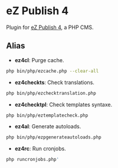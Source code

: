 # eZ Publish 4

Plugin for [eZ Publish 4](http://ez.no), a PHP CMS.

## Alias

* __ez4cl__: Purge cache.

```bash
php bin/php/ezcache.php --clear-all
```

* __ez4checkts__: Check translations.

```bash
php bin/php/ezchecktranslation.php
```

* __ez4checktpl__: Check templates syntaxe.

```bash
php bin/php/eztemplatecheck.php
```

* __ez4al__: Generate autoloads.

```bash
php bin/php/ezpgenerateautoloads.php
```

* __ez4rc__: Run cronjobs.

```bash
php runcronjobs.php'
```
